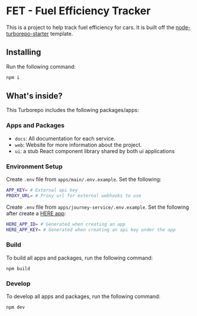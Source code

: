 # FET - Fuel Efficiency Tracker

This is a project to help track fuel efficiency for cars. It is built off the [node-turborepo-starter](https://github.com/TheIthorian/node-monorepo-starter) template.

## Installing

Run the following command:

```sh
npm i
```

## What's inside?

This Turborepo includes the following packages/apps:

### Apps and Packages

-   `docs`: All documentation for each service.
-   `web`: Website for more information about the project.
-   `ui`: a stub React component library shared by both ui applications

### Environment Setup

Create `.env` file from `apps/main/.env.example`. Set the following:

```sh
APP_KEY= # External api key
PROXY_URL= # Proxy url for external webhooks to use
```

Create `.env` file from `apps/journey-service/.env.example`. Set the following after create a [HERE app](https://platform.here.com/admin/apps):

```sh
HERE_APP_ID= # Generated when creating an app
HERE_APP_KEY= # Generated when creating an api key under the app
```

### Build

To build all apps and packages, run the following command:

```
npm build
```

### Develop

To develop all apps and packages, run the following command:

```
npm dev
```

